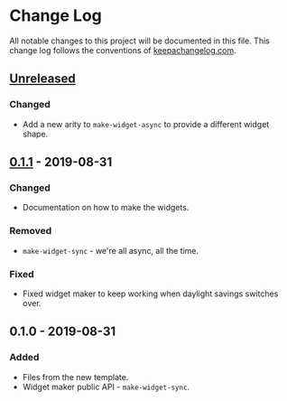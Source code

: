 # Change Log
All notable changes to this project will be documented in this file. This change log follows the conventions of [keepachangelog.com](http://keepachangelog.com/).

## [Unreleased]
### Changed
- Add a new arity to `make-widget-async` to provide a different widget shape.

## [0.1.1] - 2019-08-31
### Changed
- Documentation on how to make the widgets.

### Removed
- `make-widget-sync` - we're all async, all the time.

### Fixed
- Fixed widget maker to keep working when daylight savings switches over.

## 0.1.0 - 2019-08-31
### Added
- Files from the new template.
- Widget maker public API - `make-widget-sync`.

[Unreleased]: https://github.com/your-name/bazaar/compare/0.1.1...HEAD
[0.1.1]: https://github.com/your-name/bazaar/compare/0.1.0...0.1.1
